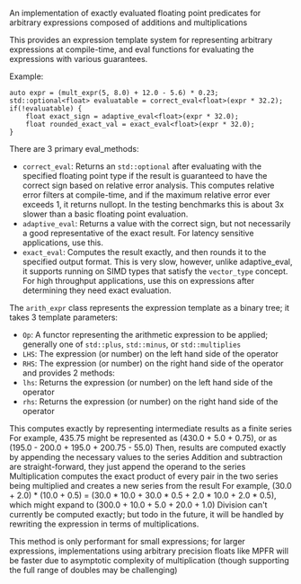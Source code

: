 An implementation of exactly evaluated floating point predicates for arbitrary expressions composed of additions and multiplications

This provides an expression template system for representing arbitrary expressions at compile-time,
and eval functions for evaluating the expressions with various guarantees.

Example:
```
auto expr = (mult_expr(5, 8.0) + 12.0 - 5.6) * 0.23;
std::optional<float> evaluatable = correct_eval<float>(expr * 32.2);
if(!evaluatable) {
    float exact_sign = adaptive_eval<float>(expr * 32.0);
    float rounded_exact_val = exact_eval<float>(expr * 32.0);
}
```
There are 3 primary eval_methods:
* `correct_eval`: Returns an `std::optional` after evaluating with the specified floating point type if the result is guaranteed to have the correct sign based on relative error analysis. This computes relative error filters at compile-time, and if the maximum relative error ever exceeds 1, it returns nullopt. In the testing benchmarks this is about 3x slower than a basic floating point evaluation.
* `adaptive_eval`: Returns a value with the correct sign, but not necessarily a good representative of the exact result. For latency sensitive applications, use this.
* `exact_eval`: Computes the result exactly, and then rounds it to the specified output format. This is very slow, however, unlike adaptive_eval, it supports running on SIMD types that satisfy the `vector_type` concept. For high throughput applications, use this on expressions after determining they need exact evaluation.

The `arith_expr` class represents the expression template as a binary tree; it takes 3 template parameters:
* `Op`: A functor representing the arithmetic expression to be applied; generally one of `std::plus`, `std::minus`, or `std::multiplies`
* `LHS`: The expression (or number) on the left hand side of the operator
* `RHS`: The expression (or number) on the right hand side of the operator
and provides 2 methods:
* `lhs`: Returns the expression (or number) on the left hand side of the operator
* `rhs`: Returns the expression (or number) on the right hand side of the operator

This computes exactly by representing intermediate results as a finite series
For example, 435.75 might be represented as (430.0 + 5.0 + 0.75), or as (195.0 - 200.0 + 195.0 + 200.75 - 55.0)
Then, results are computed exactly by appending the necessary values to the series
Addition and subtraction are straight-forward, they just append the operand to the series
Multiplication computes the exact product of every pair in the two series being multiplied and creates a new series from the result
For example, (30.0 + 2.0) * (10.0 + 0.5) = (30.0 * 10.0 + 30.0 * 0.5 + 2.0 * 10.0 + 2.0 * 0.5),
which might expand to (300.0 + 10.0 + 5.0 + 20.0 + 1.0)
Division can't currently be computed exactly; but todo in the future, it will be handled by rewriting the expression in terms of multiplications.

This method is only performant for small expressions; for larger expressions, implementations using arbitrary precision floats like MPFR will be faster due to asymptotic complexity of multiplication (though supporting the full range of doubles may be challenging)
